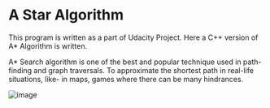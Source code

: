 # A Star Algorithm
 
 
 This program is written as a part of Udacity Project. Here a C++ version of A* Algorithm is written.
 
 A* Search algorithm is one of the best and popular technique used in path-finding and graph traversals. To approximate the shortest path in real-life situations, like- in maps, games where there can be many hindrances.


![image](https://user-images.githubusercontent.com/55868074/187028990-342b06da-1497-49c2-9424-2a17c05c8c93.png)
